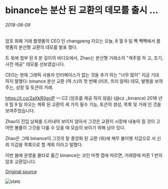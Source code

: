 # binance는 분산 된 교환의 데모를 출시 ...

###### 2018-08-09

암호 화폐 거래 플랫폼의 CEO 인 changpeng 자오는 오늘, 8 월 9 일 짹 짹짹에서 플랫폼의 분산형 교환의 데모를 발표 했다.

트 윗에 첨부 된 6 분 길이의 비디오에서, Zhao는 분산형 거래소의 "캐주얼 하 고, 초기, 사전 제공" 데모를 선보였습니다.

CEO는 현재 그래픽 사용자 인터페이스가 없는 것을 추가 하는 "너무 많이" 지금 기대 하지 말했다: binance 분산 교환 (덱 스)의 첫 번째 (러프, 프리 알파) 데모, 발행을 보여주는, 상장 및 토큰의 거래.

https://t.co/2aXkR0gclP — CZ (암호를 제공 하지 않음) (@cz \_binance) 2018 년 8 월 9 일 자오는 계획 된 교환의 세 가지 필수 기능, 토큰의 생성, 목록 및 거래 인 것을 보여주었습니다.

Zhao이 진입 날짜를 드러내어 보이지 않아서 그것은 교환이 시장에 내놓아 질 것이 고 어떤 볼륨이 그것을 다룰 수 있을 때 모습이 보이기 위해 남아 있다.

Zhao은 그때 binance이 그것의 탈 중앙화 된 교환 (위)에 채무 불이행 지갑으로 서 신뢰 지갑을 목록으로 할 계획 이라고 말했다.

이번 봄에 운영을 몰타로 옮긴 binance는 코인 마켓 캡에 따르면, 거래량에 따른 1 번의 암호 교환입니다.

[Original source](https://cointelegraph.com/news/binance-releases-demo-of-decentralized-exchange)

![stats](https://c.statcounter.com/11760860/0/a89fa40b/1/ "stats")